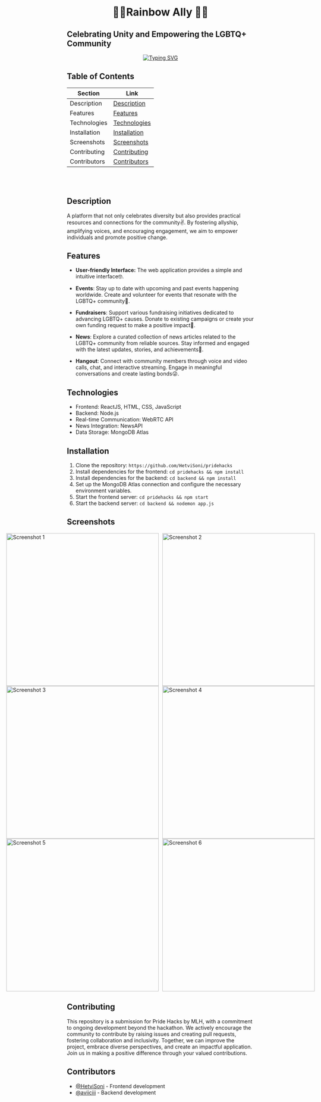 <div align="center">
  <h1 style="text-align: center;">🏳️‍🌈Rainbow Ally 🏳️‍🌈</h1>
</div>


<h2>Celebrating Unity and Empowering the LGBTQ+ Community</h2>



<p align="center">
  <a href="https://git.io/typing-svg">
    <img src=https://readme-typing-svg.demolab.com?font=Fira+Code&size=30&pause=997&color=pink&background=992AFF00&multiline=true&width=435&lines=MADE+FOR+PrideHacks alt="Typing SVG">
  </a>
</p>



## Table of Contents
<div align="center">

| Section       | Link            |
|---------------|-----------------|
| Description   | [Description](#description) |
| Features      | [Features](#features) |
| Technologies  | [Technologies](#technologies) |
| Installation  | [Installation](#installation) |
| Screenshots   | [Screenshots](#screenshots) |
| Contributing  | [Contributing](#contributing) |
| Contributors      | [Contributors](#contributors) |

</div>


<br></br>
## Description
A platform that not only celebrates diversity but also provides practical resources and connections for the community✌️. By fostering allyship, amplifying voices, and encouraging engagement, we aim to empower individuals and promote positive change.

## Features

- **User-friendly Interface:** The web application provides a simple and intuitive interface🤓.

- **Events**: Stay up to date with upcoming and past events happening worldwide. Create and volunteer for events that resonate with the LGBTQ+ community🎉.

- **Fundraisers**: Support various fundraising initiatives dedicated to advancing LGBTQ+ causes. Donate to existing campaigns or create your own funding request to make a positive impact💸.

- **News**: Explore a curated collection of news articles related to the LGBTQ+ community from reliable sources. Stay informed and engaged with the latest updates, stories, and achievements📰.

- **Hangout**: Connect with community members through voice and video calls, chat, and interactive streaming. Engage in meaningful conversations and create lasting bonds😜.

## Technologies

- Frontend: ReactJS, HTML, CSS, JavaScript
- Backend: Node.js
- Real-time Communication: WebRTC API
- News Integration: NewsAPI
- Data Storage: MongoDB Atlas

## Installation

1. Clone the repository: `https://github.com/HetviSoni/pridehacks`
2. Install dependencies for the frontend: `cd pridehacks && npm install`
3. Install dependencies for the backend: `cd backend && npm install`
4. Set up the MongoDB Atlas connection and configure the necessary environment variables.
5. Start the frontend server: `cd pridehacks && npm start`
6. Start the backend server: `cd backend && nodemon app.js`

## Screenshots


<div style="display: flex; flex-direction:row; justify-content: center;">
  <img style="width: 410px; margin-right: 10px;" alt="Screenshot 1" src="https://github.com/HetviSoni/pridehacks/assets/76479104/c40d6555-a708-4cad-b316-e2edec0e456a">
  <img style="width: 410px;" alt="Screenshot 2" src="https://github.com/HetviSoni/pridehacks/assets/76479104/8a6d2f9e-40e2-4663-8ee8-68abde34f09f">
</div>


<div style="display: flex; flex-direction:row; justify-content: center;">
  <img style="width: 410px; margin-right: 10px;" alt="Screenshot 3" src="https://github.com/HetviSoni/pridehacks/assets/76479104/5a7264e2-034d-4105-a2f2-4fa4e62cb7c8">
  <img style="width: 410px;" alt="Screenshot 4" src="https://github.com/HetviSoni/pridehacks/assets/76479104/817e9758-a93a-46a7-bb4e-5ce3ae877331">
</div>
<div style="display: flex; flex-direction:row; justify-content: center;">
  <img style="width: 410px; margin-right: 10px;" alt="Screenshot 5" src="https://github.com/HetviSoni/pridehacks/assets/76479104/79ac71a6-2a12-40ac-aea8-defb464b4e06">
  <img style="width: 410px;" alt="Screenshot 6" src="https://github.com/HetviSoni/pridehacks/assets/76479104/57499f99-3c6d-4e53-91ae-c18497fd91fe">
</div>







## Contributing

This repository is a submission for Pride Hacks by MLH, with a commitment to ongoing development beyond the hackathon. We actively encourage the community to contribute by raising issues and creating pull requests, fostering collaboration and inclusivity. Together, we can improve the project, embrace diverse perspectives, and create an impactful application. Join us in making a positive difference through your valued contributions.

## Contributors
- [@HetviSoni](https://github.com/HetviSoni) - Frontend development
- [@aviiciii](https://github.com/aviiciii) - Backend development







